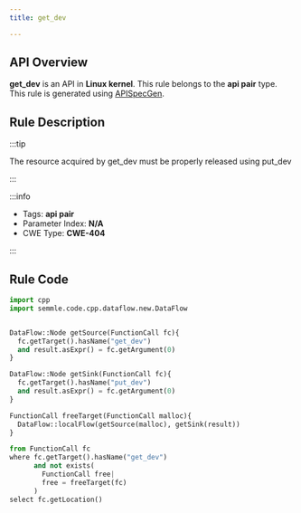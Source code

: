 ```yaml
---
title: get_dev

---
```



## API Overview
**get_dev** is an API in **Linux kernel**. This rule belongs to the **api pair** type. This rule is generated using [APISpecGen](../../tools/APISpecGen).
## Rule Description

:::tip

The resource acquired by get_dev must be properly released using put_dev

:::

:::info

- Tags: **api pair**
- Parameter Index: **N/A**
- CWE Type: **CWE-404**

:::

## Rule Code
```python
import cpp
import semmle.code.cpp.dataflow.new.DataFlow


DataFlow::Node getSource(FunctionCall fc){
  fc.getTarget().hasName("get_dev")
  and result.asExpr() = fc.getArgument(0)
}

DataFlow::Node getSink(FunctionCall fc){
  fc.getTarget().hasName("put_dev")
  and result.asExpr() = fc.getArgument(0)
}

FunctionCall freeTarget(FunctionCall malloc){
  DataFlow::localFlow(getSource(malloc), getSink(result))
}

from FunctionCall fc
where fc.getTarget().hasName("get_dev")
      and not exists(
        FunctionCall free| 
        free = freeTarget(fc)
      )
select fc.getLocation()

    
```